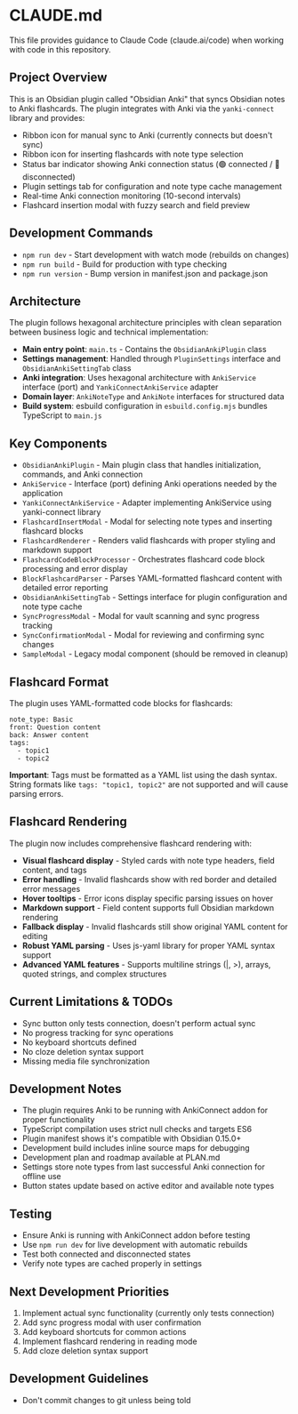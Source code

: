 # CLAUDE.md

This file provides guidance to Claude Code (claude.ai/code) when working with code in this repository.

## Project Overview

This is an Obsidian plugin called "Obsidian Anki" that syncs Obsidian notes to Anki flashcards. The plugin integrates with Anki via the `yanki-connect` library and provides:

- Ribbon icon for manual sync to Anki (currently connects but doesn't sync)
- Ribbon icon for inserting flashcards with note type selection
- Status bar indicator showing Anki connection status (🟢 connected / 🔴 disconnected)
- Plugin settings tab for configuration and note type cache management
- Real-time Anki connection monitoring (10-second intervals)
- Flashcard insertion modal with fuzzy search and field preview

## Development Commands

- `npm run dev` - Start development with watch mode (rebuilds on changes)
- `npm run build` - Build for production with type checking
- `npm run version` - Bump version in manifest.json and package.json

## Architecture

The plugin follows hexagonal architecture principles with clean separation between business logic and technical implementation:

- **Main entry point**: `main.ts` - Contains the `ObsidianAnkiPlugin` class
- **Settings management**: Handled through `PluginSettings` interface and `ObsidianAnkiSettingTab` class
- **Anki integration**: Uses hexagonal architecture with `AnkiService` interface (port) and `YankiConnectAnkiService` adapter
- **Domain layer**: `AnkiNoteType` and `AnkiNote` interfaces for structured data
- **Build system**: esbuild configuration in `esbuild.config.mjs` bundles TypeScript to `main.js`

## Key Components

- `ObsidianAnkiPlugin` - Main plugin class that handles initialization, commands, and Anki connection
- `AnkiService` - Interface (port) defining Anki operations needed by the application
- `YankiConnectAnkiService` - Adapter implementing AnkiService using yanki-connect library
- `FlashcardInsertModal` - Modal for selecting note types and inserting flashcard blocks
- `FlashcardRenderer` - Renders valid flashcards with proper styling and markdown support
- `FlashcardCodeBlockProcessor` - Orchestrates flashcard code block processing and error display
- `BlockFlashcardParser` - Parses YAML-formatted flashcard content with detailed error reporting
- `ObsidianAnkiSettingTab` - Settings interface for plugin configuration and note type cache
- `SyncProgressModal` - Modal for vault scanning and sync progress tracking
- `SyncConfirmationModal` - Modal for reviewing and confirming sync changes
- `SampleModal` - Legacy modal component (should be removed in cleanup)

## Flashcard Format

The plugin uses YAML-formatted code blocks for flashcards:

```flashcard
note_type: Basic
front: Question content
back: Answer content
tags:
  - topic1
  - topic2
```

**Important**: Tags must be formatted as a YAML list using the dash syntax. String formats like `tags: "topic1, topic2"` are not supported and will cause parsing errors.

## Flashcard Rendering

The plugin now includes comprehensive flashcard rendering with:

- **Visual flashcard display** - Styled cards with note type headers, field content, and tags
- **Error handling** - Invalid flashcards show with red border and detailed error messages
- **Hover tooltips** - Error icons display specific parsing issues on hover
- **Markdown support** - Field content supports full Obsidian markdown rendering
- **Fallback display** - Invalid flashcards still show original YAML content for editing
- **Robust YAML parsing** - Uses js-yaml library for proper YAML syntax support
- **Advanced YAML features** - Supports multiline strings (|, >), arrays, quoted strings, and complex structures

## Current Limitations & TODOs

- Sync button only tests connection, doesn't perform actual sync
- No progress tracking for sync operations
- No keyboard shortcuts defined
- No cloze deletion syntax support
- Missing media file synchronization

## Development Notes

- The plugin requires Anki to be running with AnkiConnect addon for proper functionality
- TypeScript compilation uses strict null checks and targets ES6
- Plugin manifest shows it's compatible with Obsidian 0.15.0+
- Development build includes inline source maps for debugging
- Development plan and roadmap available at PLAN.md
- Settings store note types from last successful Anki connection for offline use
- Button states update based on active editor and available note types

## Testing

- Ensure Anki is running with AnkiConnect addon before testing
- Use `npm run dev` for live development with automatic rebuilds
- Test both connected and disconnected states
- Verify note types are cached properly in settings

## Next Development Priorities

1. Implement actual sync functionality (currently only tests connection)
2. Add sync progress modal with user confirmation
3. Add keyboard shortcuts for common actions
4. Implement flashcard rendering in reading mode
5. Add cloze deletion syntax support

## Development Guidelines

- Don't commit changes to git unless being told
